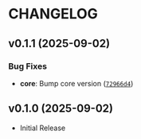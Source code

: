 # CHANGELOG

<!-- version list -->

## v0.1.1 (2025-09-02)

### Bug Fixes

- **core**: Bump core version
  ([`72966d4`](https://github.com/ELC/fastapi-production-template/commit/72966d4ca840f20311f53a051b21cf40ab6547df))


## v0.1.0 (2025-09-02)

- Initial Release

